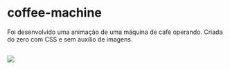 # coffee-machine
Foi desenvolvido uma animação de uma máquina de café operando. Criada do zero com CSS e sem auxílio de imagens. 
##
<img src="https://user-images.githubusercontent.com/125774969/221979197-e59b0aa0-f194-459c-8cd5-545c84c3e7e8.png">
